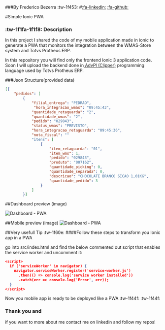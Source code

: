 ###By Frederico Bezerra :tw-1f453:
#[:fa-linkedin:](https://www.linkedin.com/in/fredericobezerra ) [:fa-github:](https://github.com/freddneos)


#Simple Ionic PWA
###  :tw-1f1fa-1f1f8:  Description

In this project I shared the code of my mobile application made in ionic to generate a PWA that monitors the integration between the WMAS-Store system and Totvs Protheus ERP.

In this repository you will find only the frontend Ionic 3 application code.
Soon I will upload the backend done in[ AdvPl (Clipper)](https://en.wikipedia.org/wiki/AdvPL " AdvPl (Clipper)") programming language used by Totvs Protheus ERP.

###Json Structure(provided data)

```json
[{
    "pedidos": [
        {
            "filial_entrega": "PEDRAO",
			 "hora_integracao_wmas": "09:45:43",
            "quantidade_retaguarda": "2",
            "quantidade_wmas": "2",
            "pedido": "029843",
            "status_wmas": "PREVISTO",
            "hora_integracao_retaguarda": "09:45:36",
            "nota_fiscal": ""
            "itens": [
                {
                    "item_retaguarda": "01",
                    "item_wms": 1,
                    "pedido": "029843",
                    "produto": "007162",
                    "quantidade_picking": 0,
                    "quantidade_separada": 0,
                    "descricao": "CHOCOLATE BRANCO SICAO 1,01KG",
                    "quantidade_pedido": 3
                }
            ]
        }]
```
##Dashboard preview (image)

![](http://www.neosdev.com.br/img/portifolio/cpwms/webappCasaspedro_wms.png "Dashboard - PWA")

##Mobile preview (image)
![](http://www.neosdev.com.br/img/portifolio/cpwms/appCasaspedro_wms.png "Dashboard - PWA")



##Very usefull Tip :tw-1f60e:
####Follow these steps to transform you Ionic app in a PWA

go into src/index.html and find the below commented out script that enables the service worker and uncomment it:
```json
<script>
  if ('serviceWorker' in navigator) {
    navigator.serviceWorker.register('service-worker.js')
      .then(() => console.log('service worker installed'))
      .catch(err => console.log('Error', err));
  }
</script>
```
Now you mobile app is ready to be deployed like a PWA :tw-1f44f:   :tw-1f44f:

### Thank you and 
if you want to more about me contact me on linkedin and follow my repos!

